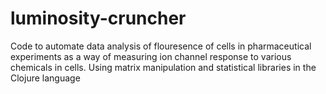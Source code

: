 # luminosity-cruncher

Code to automate data analysis of flouresence of cells in pharmaceutical experiments as a way of measuring ion channel response to various chemicals in cells.
Using matrix manipulation and statistical libraries in the Clojure language
